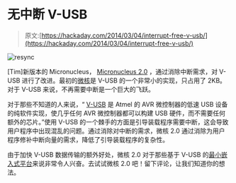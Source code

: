# 无中断 V-USB

> 原文:[https://hackaday.com/2014/03/04/interrupt-free-v-usb/](https://hackaday.com/2014/03/04/interrupt-free-v-usb/)

![resync](../Images/a1aec74a94a6a5f4c5e28e620de6bab4.png)

[Tim]新版本的 Micronucleus， [Micronucleus 2.0](http://cpldcpu.wordpress.com/2014/03/02/interrupt-free-v-usb/) ，通过消除中断需求，对 V-USB 进行了改进。最初的[微核](http://hackaday.com/2012/10/09/bootloader-brings-usb-firmware-updating-to-the-attiny85/)是 V-USB 的一个非常小的实现，只占用了 2KB。对于 V-USB 来说，不再需要中断是一个巨大的飞跃。

对于那些不知道的人来说，“ [V-USB](http://www.obdev.at/products/vusb/index.html) 是 Atmel 的 AVR 微控制器的低速 USB 设备的纯软件实现，使几乎任何 AVR 微控制器都可以构建 USB 硬件，而不需要任何额外的芯片。”使用 V-USB 的一个棘手的方面是引导装载程序需要中断，这会导致用户程序中出现混乱的问题。通过消除对中断的需求，微核 2.0 通过消除为用户程序修补中断向量的需求，降低了引导装载程序的复杂性。

由于加快 V-USB 数据传输的额外好处，微核 2.0 对于那些基于 V-USB 的[最小嵌入式平台](http://hackaday.com/2014/03/02/software-usb-on-the-stm8/)来说非常令人兴奋。去试试微核 2.0 吧！留下评论，让我们知道你的想法。